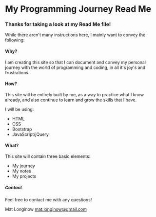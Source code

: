 # My Programming Journey Read Me


### Thanks for taking a look at my Read Me file!

While there aren't many instructions here, I mainly want to convey the following:

#### Why?

I am creating this site so that I can document and convey my personal journey with the world of programming and coding, in all it's joy's and frustrations.

#### How?

This site will be entirely built by me, as a way to practice what I know already, and also continue to learn and grow the skills that I have.

I will be using:

* HTML
* CSS
* Bootstrap
* JavaScript/jQuery

#### What?

This site will contain three basic elements:

* My journey
* My notes
* My projects

##### Contact

Feel free to contact me with any questions!

Mat Longinow
mat.longinow@gmail.com